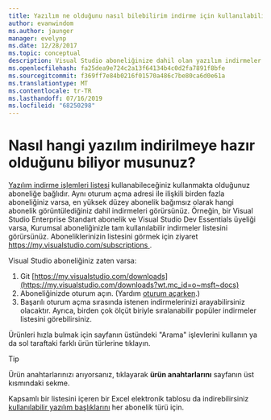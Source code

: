 ```yaml
---
title: Yazılım ne olduğunu nasıl bilebilirim indirme için kullanılabilir mi? | Microsoft Docs
author: evanwindom
ms.author: jaunger
manager: evelynp
ms.date: 12/28/2017
ms.topic: conceptual
description: Visual Studio aboneliğinize dahil olan yazılım indirmeler listesini bulabilirsiniz.
ms.openlocfilehash: fa25dea9e724c2a13f64134b4c0d2fa7891f8bfe
ms.sourcegitcommit: f369ff7e84b0216f01570a486c7be80ca6d0e61a
ms.translationtype: MT
ms.contentlocale: tr-TR
ms.lasthandoff: 07/16/2019
ms.locfileid: "68250298"
---
```

# <a name="how-do-i-know-what-software-is-available-for-download"></a>Nasıl hangi yazılım indirilmeye hazır olduğunu biliyor musunuz?

[Yazılım indirme işlemleri listesi](http://download.microsoft.com/download/1/5/4/15454442-CF17-47B9-A65D-DF84EF88511B/Visual_Studio_by_Subscription_Level.xlsx) kullanabileceğiniz kullanmakta olduğunuz aboneliğe bağlıdır.  Aynı oturum açma adresi ile ilişkili birden fazla aboneliğiniz varsa, en yüksek düzey abonelik bağımsız olarak hangi abonelik görüntülediğiniz dahil indirmeleri görürsünüz.  Örneğin, bir Visual Studio Enterprise Standart abonelik ve Visual Studio Dev Essentials üyeliği varsa, Kurumsal aboneliğinizle tam kullanılabilir indirmeler listesini görürsünüz.  Aboneliklerinizin listesini görmek için ziyaret [ https://my.visualstudio.com/subscriptions ](https://my.visualstudio.com/subscriptions?wt.mc_id=o~msft~docs).

Visual Studio aboneliğiniz zaten varsa:
1. Git [https://my.visualstudio.com/downloads](https://my.visualstudio.com/downloads?wt.mc_id=o~msft~docs)
2. Aboneliğinizde oturum açın.  (Yardım [oturum açarken](signing-in.md).)
3. Başarılı oturum açma sırasında istenen indirmelerinizi arayabilirsiniz olacaktır.  Ayrıca, birden çok ölçüt biriyle sıralanabilir popüler indirmeler listesini görebilirsiniz.

Ürünleri hızla bulmak için sayfanın üstündeki "Arama" işlevlerini kullanın ya da sol taraftaki farklı ürün türlerine tıklayın.

> [!TIP]
> Ürün anahtarlarınızı arıyorsanız, tıklayarak **ürün anahtarlarını** sayfanın üst kısmındaki sekme.

Kapsamlı bir listesini içeren bir Excel elektronik tablosu da indirebilirsiniz [kullanılabilir yazılım başlıklarını](http://download.microsoft.com/download/1/5/4/15454442-CF17-47B9-A65D-DF84EF88511B/Visual_Studio_by_Subscription_Level.xlsx) her abonelik türü için.
